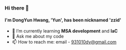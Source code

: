 ### Hi there 👋
#### I'm DongYun Hwang, 'Yun', has been nicknamed 'zzid'
- 🌱 I’m currently learning __MSA development__ and __IaC__
- 💬 Ask me about my code
- 📫 How to reach me: email - 931010dy@gmail.com

<!--
**zzid/zzid** is a ✨ _special_ ✨ repository because its `README.md` (this file) appears on your GitHub profile.

Here are some ideas to get you started:

- 🔭 I’m currently working on ...

- 👯 I’m looking to collaborate on ...
- 🤔 I’m looking for help with ...
- 😄 Pronouns: ...
- ⚡ Fun fact: ...
-->
